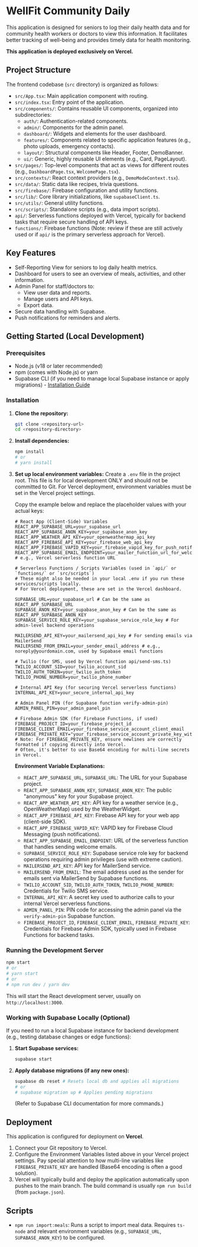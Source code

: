 # WellFit Community Daily

This application is designed for seniors to log their daily health data and for community health workers or doctors to view this information. It facilitates better tracking of well-being and provides timely data for health monitoring.

**This application is deployed exclusively on Vercel.**

## Project Structure

The frontend codebase (`src` directory) is organized as follows:

*   `src/App.tsx`: Main application component with routing.
*   `src/index.tsx`: Entry point of the application.
*   `src/components/`: Contains reusable UI components, organized into subdirectories:
    *   `auth/`: Authentication-related components.
    *   `admin/`: Components for the admin panel.
    *   `dashboard/`: Widgets and elements for the user dashboard.
    *   `features/`: Components related to specific application features (e.g., photo uploads, emergency contacts).
    *   `layout/`: Structural components like Header, Footer, DemoBanner.
    *   `ui/`: Generic, highly reusable UI elements (e.g., Card, PageLayout).
*   `src/pages/`: Top-level components that act as views for different routes (e.g., `DashboardPage.tsx`, `WelcomePage.tsx`).
*   `src/contexts/`: React context providers (e.g., `DemoModeContext.tsx`).
*   `src/data/`: Static data like recipes, trivia questions.
*   `src/firebase/`: Firebase configuration and utility functions.
*   `src/lib/`: Core library initializations, like `supabaseClient.ts`.
*   `src/utils/`: General utility functions.
*   `src/scripts/`: Standalone scripts (e.g., data import scripts).
*   `api/`: Serverless functions deployed with Vercel, typically for backend tasks that require secure handling of API keys.
*   `functions/`: Firebase functions (Note: review if these are still actively used or if `api/` is the primary serverless approach for Vercel).

## Key Features

*   Self-Reporting View for seniors to log daily health metrics.
*   Dashboard for users to see an overview of meals, activities, and other information.
*   Admin Panel for staff/doctors to:
    *   View user data and reports.
    *   Manage users and API keys.
    *   Export data.
*   Secure data handling with Supabase.
*   Push notifications for reminders and alerts.

## Getting Started (Local Development)

### Prerequisites

*   Node.js (v18 or later recommended)
*   npm (comes with Node.js) or yarn
*   Supabase CLI (if you need to manage local Supabase instance or apply migrations) - [Installation Guide](https://supabase.com/docs/guides/cli)

### Installation

1.  **Clone the repository:**
    ```bash
    git clone <repository-url>
    cd <repository-directory>
    ```
2.  **Install dependencies:**
    ```bash
    npm install
    # or
    # yarn install
    ```
3.  **Set up local environment variables:**
    Create a `.env` file in the project root. This file is for local development ONLY and should not be committed to Git. For Vercel deployment, environment variables must be set in the Vercel project settings.

    Copy the example below and replace the placeholder values with your actual keys:

    ```env
    # React App (Client-Side) Variables
    REACT_APP_SUPABASE_URL=your_supabase_url
    REACT_APP_SUPABASE_ANON_KEY=your_supabase_anon_key
    REACT_APP_WEATHER_API_KEY=your_openweathermap_api_key
    REACT_APP_FIREBASE_API_KEY=your_firebase_web_api_key
    REACT_APP_FIREBASE_VAPID_KEY=your_firebase_vapid_key_for_push_notifications
    REACT_APP_SUPABASE_EMAIL_ENDPOINT=your_mailer_function_url_for_welcome_email # e.g., Vercel serverless function URL

    # Serverless Functions / Scripts Variables (used in `api/` or `functions/` or `src/scripts`)
    # These might also be needed in your local .env if you run these services/scripts locally.
    # For Vercel deployment, these are set in the Vercel dashboard.

    SUPABASE_URL=your_supabase_url # Can be the same as REACT_APP_SUPABASE_URL
    SUPABASE_ANON_KEY=your_supabase_anon_key # Can be the same as REACT_APP_SUPABASE_ANON_KEY
    SUPABASE_SERVICE_ROLE_KEY=your_supabase_service_role_key # For admin-level backend operations

    MAILERSEND_API_KEY=your_mailersend_api_key # For sending emails via MailerSend
    MAILERSEND_FROM_EMAIL=your_sender_email_address # e.g., noreply@yourdomain.com, used by Supabase email functions

    # Twilio (for SMS, used by Vercel function api/send-sms.ts)
    TWILIO_ACCOUNT_SID=your_twilio_account_sid
    TWILIO_AUTH_TOKEN=your_twilio_auth_token
    TWILIO_PHONE_NUMBER=your_twilio_phone_number

    # Internal API Key (for securing Vercel serverless functions)
    INTERNAL_API_KEY=your_secure_internal_api_key

    # Admin Panel PIN (for Supabase function verify-admin-pin)
    ADMIN_PANEL_PIN=your_admin_panel_pin

    # Firebase Admin SDK (for Firebase Functions, if used)
    FIREBASE_PROJECT_ID=your_firebase_project_id
    FIREBASE_CLIENT_EMAIL=your_firebase_service_account_client_email
    FIREBASE_PRIVATE_KEY="your_firebase_service_account_private_key_with_newlines_preserved"
    # Note: For FIREBASE_PRIVATE_KEY, ensure newlines are correctly formatted if copying directly into Vercel.
    # Often, it's better to use Base64 encoding for multi-line secrets in Vercel.
    ```

    **Environment Variable Explanations:**

    *   `REACT_APP_SUPABASE_URL`, `SUPABASE_URL`: The URL for your Supabase project.
    *   `REACT_APP_SUPABASE_ANON_KEY`, `SUPABASE_ANON_KEY`: The public "anonymous" key for your Supabase project.
    *   `REACT_APP_WEATHER_API_KEY`: API key for a weather service (e.g., OpenWeatherMap) used by the WeatherWidget.
    *   `REACT_APP_FIREBASE_API_KEY`: Firebase API key for your web app (client-side SDK).
    *   `REACT_APP_FIREBASE_VAPID_KEY`: VAPID key for Firebase Cloud Messaging (push notifications).
    *   `REACT_APP_SUPABASE_EMAIL_ENDPOINT`: URL of the serverless function that handles sending welcome emails.
    *   `SUPABASE_SERVICE_ROLE_KEY`: Supabase service role key for backend operations requiring admin privileges (use with extreme caution).
    *   `MAILERSEND_API_KEY`: API key for MailerSend service.
    *   `MAILERSEND_FROM_EMAIL`: The email address used as the sender for emails sent via MailerSend by Supabase functions.
    *   `TWILIO_ACCOUNT_SID`, `TWILIO_AUTH_TOKEN`, `TWILIO_PHONE_NUMBER`: Credentials for Twilio SMS service.
    *   `INTERNAL_API_KEY`: A secret key used to authorize calls to your internal Vercel serverless functions.
    *   `ADMIN_PANEL_PIN`: PIN code for accessing the admin panel via the `verify-admin-pin` Supabase function.
    *   `FIREBASE_PROJECT_ID`, `FIREBASE_CLIENT_EMAIL`, `FIREBASE_PRIVATE_KEY`: Credentials for Firebase Admin SDK, typically used in Firebase Functions for backend tasks.

### Running the Development Server

```bash
npm start
# or
# yarn start
# or
# npm run dev / yarn dev
```
This will start the React development server, usually on `http://localhost:3000`.

### Working with Supabase Locally (Optional)

If you need to run a local Supabase instance for backend development (e.g., testing database changes or edge functions):

1.  **Start Supabase services:**
    ```bash
    supabase start
    ```
2.  **Apply database migrations (if any new ones):**
    ```bash
    supabase db reset # Resets local db and applies all migrations
    # or
    # supabase migration up # Applies pending migrations
    ```
    (Refer to Supabase CLI documentation for more commands.)

## Deployment

This application is configured for deployment on **Vercel**.

1.  Connect your Git repository to Vercel.
2.  Configure the Environment Variables listed above in your Vercel project settings. Pay special attention to how multi-line variables like `FIREBASE_PRIVATE_KEY` are handled (Base64 encoding is often a good solution).
3.  Vercel will typically build and deploy the application automatically upon pushes to the main branch. The build command is usually `npm run build` (from `package.json`).

## Scripts

*   `npm run import:meals`: Runs a script to import meal data. Requires `ts-node` and relevant environment variables (e.g., `SUPABASE_URL`, `SUPABASE_ANON_KEY`) to be configured.
